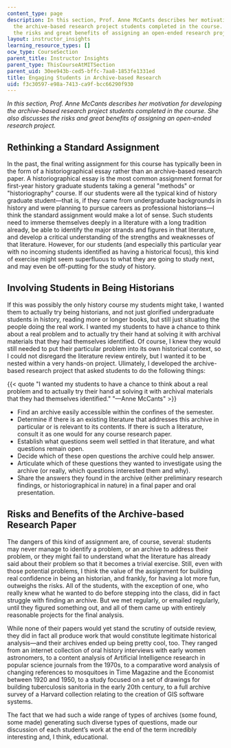 ```yaml
---
content_type: page
description: In this section, Prof. Anne McCants describes her motivation for developing
  the archive-based research project students completed in the course. She also discusses
  the risks and great benefits of assigning an open-ended research project.
layout: instructor_insights
learning_resource_types: []
ocw_type: CourseSection
parent_title: Instructor Insights
parent_type: ThisCourseAtMITSection
parent_uid: 30ee943b-ced5-bffc-7aa8-1853fe1331ed
title: Engaging Students in Archive-based Research
uid: f3c30597-e98a-7413-ca9f-bcc66290f930
---
```


_In this section, Prof. Anne McCants describes her motivation for developing the archive-based research project students completed in the course. She also discusses the risks and great benefits of assigning an open-ended research project._

Rethinking a Standard Assignment 
---------------------------------

In the past, the final writing assignment for this course has typically been in the form of a historiographical essay rather than an archive-based research paper. A historiographical essay is the most common assignment format for first-year history graduate students taking a general "methods" or "historiography" course. If our students were all the typical kind of history graduate student—that is, if they came from undergraduate backgrounds in history and were planning to pursue careers as professional historians—I think the standard assignment would make a lot of sense. Such students need to immerse themselves deeply in a literature with a long tradition already, be able to identify the major strands and figures in that literature, and develop a critical understanding of the strengths and weaknesses of that literature. However, for our students (and especially this particular year with no incoming students identified as having a historical focus), this kind of exercise might seem superfluous to what they are going to study next, and may even be off-putting for the study of history.

Involving Students in Being Historians
--------------------------------------

If this was possibly the only history course my students might take, I wanted them to actually try being historians, and not just glorified undergraduate students in history, reading more or longer books, but still just situating the people doing the real work. I wanted my students to have a chance to think about a real problem and to actually try their hand at solving it with archival materials that they had themselves identified. Of course, I knew they would still needed to put their particular problem into its own historical context, so I could not disregard the literature review entirely, but I wanted it to be nested within a very hands-on project. Ulimately, I developed the archive-based research project that asked students to do the following things:

{{< quote "I wanted my students to have a chance to think about a real problem and to actually try their hand at solving it with archival materials that they had themselves identified." "—Anne McCants" >}}

*   Find an archive easily accessible within the confines of the semester.
*   Determine if there is an existing literature that addresses this archive in particular or is relevant to its contents. If there is such a literature, consult it as one would for any course research paper.
*   Establish what questions seem well settled in that literature, and what questions remain open.
*   Decide which of these open questions the archive could help answer.
*   Articulate which of these questions they wanted to investigate using the archive (or really, which questions interested them and why).
*   Share the answers they found in the archive (either preliminary research findings, or historiographical in nature) in a final paper and oral presentation.

Risks and Benefits of the Archive-based Research Paper
------------------------------------------------------

The dangers of this kind of assignment are, of course, several: students may never manage to identify a problem, or an archive to address their problem, or they might fail to understand what the literature has already said about their problem so that it becomes a trivial exercise. Still, even with those potential problems, I think the value of the assignment for building real confidence in being an historian, and frankly, for having a lot more fun, outweighs the risks. All of the students, with the exception of one, who really knew what he wanted to do before stepping into the class, did in fact struggle with finding an archive. But we met regularly, or emailed regularly, until they figured something out, and all of them came up with entirely reasonable projects for the final analysis.

While none of their papers would yet stand the scrutiny of outside review, they did in fact all produce work that would constitute legitimate historical analysis—and their archives ended up being pretty cool, too. They ranged from an internet collection of oral history interviews with early women astronomers, to a content analysis of Artificial Intelligence research in popular science journals from the 1970s, to a comparative word analysis of changing references to mosquitoes in Time Magazine and the Economist between 1920 and 1950, to a study focused on a set of drawings for building tuberculosis sanitoria in the early 20th century, to a full archive survey of a Harvard collection relating to the creation of GIS software systems.

The fact that we had such a wide range of types of archives (some found, some made) generating such diverse types of questions, made our discussion of each student’s work at the end of the term incredibly interesting and, I think, educational.